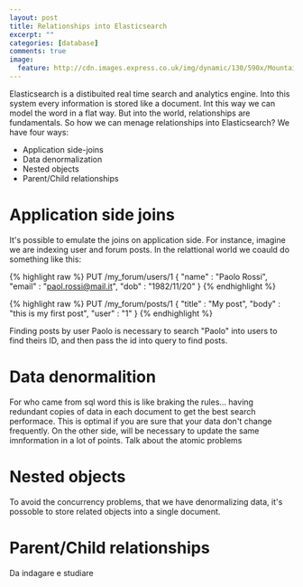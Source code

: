 ```yaml
---
layout: post
title: Relationships into Elasticsearch
excerpt: ""
categories: [database]
comments: true
image: 
  feature: http://cdn.images.express.co.uk/img/dynamic/130/590x/Mountains-625882.jpg
---
```


Elasticsearch is a distibuited real time search and analytics engine. Into this system every information is stored like a document.
Int this way we can model the word in a flat way. But into the world, relationships are fundamentals.
So how we can menage relationships into Elasticsearch?
We have four ways:
* Application side-joins
* Data denormalization
* Nested objects
* Parent/Child relationships

# Application side joins
It's possible to emulate the joins on application side.
For instance, imagine we are indexing user and forum posts. In the relattional world we coauld do something like this:

{% highlight raw %}
PUT /my_forum/users/1
{
    "name"  : "Paolo Rossi",
    "email" : "paol.rossi@mail.it",
    "dob"   : "1982/11/20"
}
{% endhighlight %}

{% highlight raw %}
PUT /my_forum/posts/1
{
    "title" : "My post",
    "body"  : "this is my first post",
    "user"  : "1"
}
{% endhighlight %}

Finding posts by user Paolo is necessary to search "Paolo" into users to find theirs ID, and then pass the id into query to find posts.


# Data denormalition
For who came from sql word this is like braking the rules... having redundant copies of data in each document to get the best search performace.
This is optimal if you are sure that your data don't change frequently. On the other side, will be necessary to update the same imnformation in a lot of points. 
Talk about the atomic problems

# Nested objects
To avoid the concurrency problems, that we have denormalizing data, it's possoble to store related objects into a single document.

# Parent/Child relationships
Da indagare e studiare
